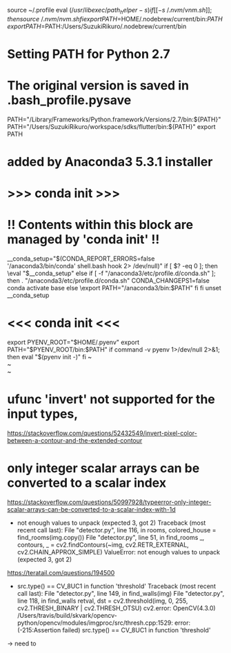 source ~/.profile
eval $(/usr/libexec/path_helper -s)
if [[ -s ~/.nvm/vnm.sh ]];
 then source ~/.nvm/nvm.sh
fi
export PATH=$HOME/.nodebrew/current/bin:$PATH
export PATH=$PATH:/Users/SuzukiRikuro/.nodebrew/current/bin

# Setting PATH for Python 2.7
# The original version is saved in .bash_profile.pysave
PATH="/Library/Frameworks/Python.framework/Versions/2.7/bin:${PATH}"
PATH="/Users/SuzukiRikuro/workspace/sdks/flutter/bin:${PATH}"
export PATH
# added by Anaconda3 5.3.1 installer
# >>> conda init >>>
# !! Contents within this block are managed by 'conda init' !!
__conda_setup="$(CONDA_REPORT_ERRORS=false '/anaconda3/bin/conda' shell.bash hook 2> /dev/null)"
if [ $? -eq 0 ]; then
    \eval "$__conda_setup"
else
    if [ -f "/anaconda3/etc/profile.d/conda.sh" ]; then
        . "/anaconda3/etc/profile.d/conda.sh"
        CONDA_CHANGEPS1=false conda activate base
    else
        \export PATH="/anaconda3/bin:$PATH"
    fi
fi
unset __conda_setup
# <<< conda init <<<
export PYENV_ROOT="$HOME/.pyenv"
export PATH="$PYENV_ROOT/bin:$PATH"
if command -v pyenv 1>/dev/null 2>&1; then
  eval "$(pyenv init -)"
fi
~                                                                                                                                                      
~                                                                                                                                                      
~                              




# ufunc 'invert' not supported for the input types,
https://stackoverflow.com/questions/52432549/invert-pixel-color-between-a-contour-and-the-extended-contour

# only integer scalar arrays can be converted to a scalar index
https://stackoverflow.com/questions/50997928/typeerror-only-integer-scalar-arrays-can-be-converted-to-a-scalar-index-with-1d

* not enough values to unpack (expected 3, got 2)
Traceback (most recent call last):
  File "detector.py", line 116, in <module>
    rooms, colored_house = find_rooms(img.copy())
  File "detector.py", line 51, in find_rooms
    _, contours, _ = cv2.findContours(~img, cv2.RETR_EXTERNAL, cv2.CHAIN_APPROX_SIMPLE)
ValueError: not enough values to unpack (expected 3, got 2)

https://teratail.com/questions/194500


* src.type() == CV_8UC1 in function 'threshold'
Traceback (most recent call last):
  File "detector.py", line 149, in <module>
    find_walls(img)
  File "detector.py", line 118, in find_walls
    retval, dst = cv2.threshold(img, 0, 255, cv2.THRESH_BINARY | cv2.THRESH_OTSU)
cv2.error: OpenCV(4.3.0) /Users/travis/build/skvark/opencv-python/opencv/modules/imgproc/src/thresh.cpp:1529: error: (-215:Assertion failed) src.type() == CV_8UC1 in function 'threshold'

-> need to 
